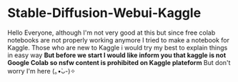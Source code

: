 # Stable-Diffusion-Webui-Kaggle
Hello Everyone, although I'm not very good at this but since free colab notebooks are not properly working anymore I tried to make a notebook for Kaggle.
Those who are new to Kaggle i would try my best to explain things in easy way
**But before we start I would like inform you that kaggle is not Google Colab so nsfw content is prohibited on Kaggle plateform**
But don't worry I'm here (⁠｡⁠•̀⁠ᴗ⁠-⁠)⁠✧
